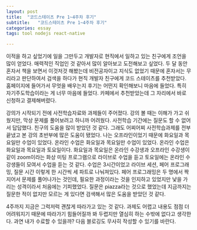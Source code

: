 ```yaml
---
layout: post
title:  "코드스테이츠 Pre 1~4주차 후기"
subtitle:   "코드스테이츠 Pre 1~4주차 후기"
categories: essay
tags: tool nodejs react-native

---
```


이적을 하고 싶었기에 일을 그만두고 개발자로 현직에서 일하고 있는 친구에게 조언을 많이 얻었다. 매력적인 직업인 것 같아서 많이 알아보고 도전해보고 싶었다. 두 달 동안 혼자서 책을 보면서 이것저것 해봤는데 비전공자이고 지식도 없었기 때문에 혼자서는 무리라고 판단하여서 검색을 하다가 현직 개발자 친구에게 코드 스테이츠를 추천받았다. 홈페이지에 들어가서 무엇을 배우는지 후기는 어떤지 확인해보니 마음에 들었다. 특히 자기주도학습이라는 게 너무 마음에 들었다. 카페에서 추천받았는데 그 자리에서 바로 신청하고 결제해버렸다.

강의가 시작되기 전에 사전학습자료와 과제들이 주어졌다. 강의 볼 때는 이해가 가고 쉬웠지만, 막상 문제를 풀어보려고 하니까 어려웠다. 사전학습 기간에는 질문도 할 수 없어서 답답했다. 친구의 도움을 많이 받았던 것 같다. 그래도 어찌어찌 사전학습과제를 전부 끝냈고 본 강의 초반부에 많은 도움이 됐었다. 나는 오프라인이었기 때문에 화요일과 목요일만 수업이 있었다. 온라인 수업은 화요일과 목요일만 수업이 있었다. 온라인 수업은 화요일과 목요일과 토요일이다. 화요일과 목요일은 온라인 수강생과 오프라인 수강생이 같이 zoom이라는 화상 미팅 프로그램으로 라이브로 수업을 듣고 토요일에는 온라인 수강생들이 모여서 수업을 듣는 것 같다. 수업은 3시간이었고 라이브 세션, 페어 프로그래밍, 질문 시간 이렇게 한 시간씩 세 파트로 나눠져있다. 페어 프로그래밍은 두 명에서 짝지어서 문제를 풀어나가는 것인데, 필요한 과정이라는 것을 인지하고 있었지만 낯을 가리는 성격이라서 처음에는 기피했었다. 질문은 piazza라는 것으로 했었는데 지금까지는 질문한 적이 없지만 모르는 게 있다면 검색해서 많은 도움을 받았던 것 같다.

4주까지 지금은 그럭저럭 괜찮게 따라가고 있는 것 같다. 과제도 어렵고 내용도 점점 더 어려워지기 때문에 따라가기 힘들어질까 봐 두렵지만 열심히 하는 수밖에 없다고 생각한다. 과연 내가 수료할 수 있을까? 다음 블로깅도 무사히 작성할 수 있기를 바란다.